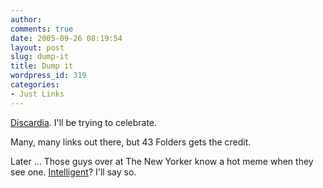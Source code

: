 ```yaml
---
author:
comments: true
date: 2005-09-26 08:19:54
layout: post
slug: dump-it
title: Dump it
wordpress_id: 319
categories:
- Just Links
---
```


[Discardia](http://www.43folders.com/2005/09/happy_discardia.html). I'll be trying to celebrate.

Many, many links out there, but 43 Folders gets the credit.

Later ... Those guys over at The New Yorker know a hot meme when they see one. [Intelligent](http://www.newyorker.com/printables/shouts/050926sh_shouts)? I'll say so.

